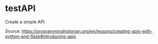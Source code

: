 # testAPI
Create a simple API

Source: https://programminghistorian.org/en/lessons/creating-apis-with-python-and-flask#introducing-apis
